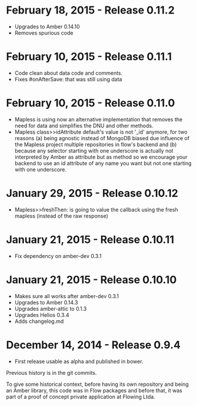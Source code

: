 February 18, 2015 - Release 0.11.2
===================================

* Upgrades to Amber 0.14.10
* Removes spurious code

February 10, 2015 - Release 0.11.1
===================================

* Code clean about data code and comments.
* Fixes #onAfterSave: that was still using data


February 10, 2015 - Release 0.11.0
===================================

* Mapless is using now an alternative implementation that removes the need for data and simplifies the DNU and other methods.
* Mapless class>>idAttribute default's value is not '_id' anymore, for two reasons (a) being agnostic instead of MongoDB biased due influence of the Mapless project multiple repositories in flow's backend and (b) because any selector starting with one underscore is actually not interpreted by Amber as attribute but as method so we encourage your backend to use an id attribute of any name you want but not one starting with one underscore.


January 29, 2015 - Release 0.10.12
===================================

* Mapless>>freshThen: is going to value the callback using the fresh mapless (instead of the raw response)


January 21, 2015 - Release 0.10.11
===================================

* Fix dependency on amber-dev 0.3.1

January 21, 2015 - Release 0.10.10
===================================

* Makes sure all works after amber-dev 0.3.1
* Upgrades to Amber 0.14.3
* Upgrades amber-attic to 0.1.3
* Upgrades Helios 0.3.4
* Adds changelog.md

December 14, 2014 - Release 0.9.4
===================================

* First release usable as alpha and published in bower.

Previous history is in the git commits.

To give some historical context, before having its own repository and being an Amber library, this code was in Flow packages and before that, it was part of a proof of concept private application at Flowing Ltda.